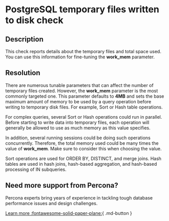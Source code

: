 # PostgreSQL temporary files written to disk check
## Description
This check reports details about the temporary files and total space used. You can use this information for fine-tuning the **work_mem** parameter.

## Resolution
There are numerous tunable parameters that can affect the number of temporary files created. However, the **work_mem** parameter is the most commonly targeted one. This parameter defaults to **4MB** and sets the base maximum amount of memory to be used by a query operation before writing to temporary disk files. For example, Sort or Hash table operations.

For complex queries, several Sort or Hash operations could run in parallel. 
Before starting to write data into temporary files, each operation will generally be allowed to use as much memory as this value specifies. 

In addition, several running sessions could be doing such operations concurrently. Therefore, the total memory used could be many times the value of **work_mem**. Make sure to consider this when choosing the value. 

Sort operations are used for ORDER BY, DISTINCT, and merge joins. Hash tables are used in hash joins, hash-based aggregation, and hash-based processing of IN subqueries.

## Need more support from Percona?

Percona experts bring years of experience in tackling tough database performance issues and design challenges.

[Learn more :fontawesome-solid-paper-plane:](https://per.co.na/subscribe){ .md-button }

